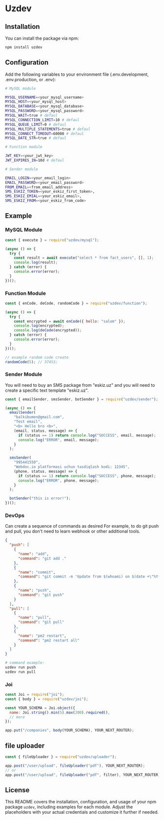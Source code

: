 # Uzdev

## Installation

You can install the package via npm:

```bash
npm install uzdev
```

## Configuration

Add the following variables to your environment file (.env.development, .env.production, or .env):

```bash
# MySQL module

MYSQL_USERNAME=<your_mysql_username>
MYSQL_HOST=<your_mysql_host>
MYSQL_DATABASE=<your_mysql_database>
MYSQL_PASSWORD=<your_mysql_password>
MYSQL_WAIT=true # defaul
MYSQL_CONNECTION_LIMIT=10 # defaul
MYSQL_QUEUE_LIMIT=0 # defaul
MYSQL_MULTIPLE_STATEMENTS=true # defaul
MYSQL_CONNECT_TIMEOUT=60000 # defaul
MYSQL_DATE_STR=true # defaul

# Function module

JWT_KEY=<your_jwt_key>
JWT_EXPIRES_IN=10d # defaul

# Sender module

EMAIL_LOGIN=<your_email_login>
EMAIL_PASSWORD=<your_email_password>
FROM_EMAIL=<from_email_address>
SMS_ESKIZ_TOKEN=<your_eskiz_first_token>,
SMS_ESKIZ_EMIAL=<your_eskiz_email>,
SMS_ESKIZ_FROM=<your_eskiz_from_code>
```

## Example

### MySQL Module

```javascript
const { execute } = require("uzdev/mysql");

(async () => {
  try {
    const result = await execute("select * from fact_users", [], 1);
    console.log(result);
  } catch (error) {
    console.error(error);
  }
})();
```

### Function Module

```javascript
const { enCode, deCode, randomCode } = require("uzdev/function");

(async () => {
  try {
    const encrypted = await enCode({ hello: "salom" });
    console.log(encrypted);
    console.log(deCode(encrypted));
  } catch (error) {
    console.error(error);
  }
})();

// example random code create
randomCode(5); // 37453;
```

### Sender Module

You will need to buy an SMS package from "eskiz.uz" and you will need to create a specific text template "eskiz.uz".

```javascript
const { emailSender, smsSender, botSender } = require("uzdev/sender");

(async () => {
  emailSender(
    "balkibumen@gmail.com",
    "Test email",
    "<b> Hello bro <b>",
    (email, status, message) => {
      if (status == 1) return console.log("SUCCESS", email, message);
      console.log("ERROR", email, message);
    }
  );

  smsSender(
    "995441550",
    "Webdoc.io platformasi uchun tasdiqlash kodi: 12345",
    (phone, status, message) => {
      if (status == 1) return console.log("SUCCESS", phone, message);
      console.log("ERROR", phone, message);
    }
  );

  botSender("this is error!");
})();
```

### DevOps

Can create a sequence of commands as desired
For example, to do git push and pull, you don't need to learn webhook or other additional tools.

```json
{
  "push": [
    {
      "name": "add",
      "command": "git add ."
    },
    {
      "name": "commit",
      "command": "git commit -m 'Update from $(whoami) on $(date +\"%Y-%m-%d %T\")'"
    },
    {
      "name": "push",
      "command": "git push"
    }
  ],
  "pull": [
    {
      "name": "pull",
      "command": "git pull"
    },
    {
      "name": "pm2 restart",
      "command": "pm2 restart all"
    }
  ]
}
```

```bash
# command example:
uzdev run push
uzdev run pull
```

### Joi

```javascript
const Joi = require("joi");
const { body } = require("uzdev/joi");

const YOUR_SCHEMA = Joi.object({
  name: Joi.string().min(5).max(200).required(),
  // more
});

app.put("/companies", body(YOUR_SCHEMA), YOUR_NEXT_ROUTER);
```

## file uploader

```javascript
const { fileUploader } = require("uzdev/uploader");

app.post("/user/upload", fileUploader("pdf"), YOUR_NEXT_ROUTER);
// or
app.post("/user/upload", fileUploader("pdf", filter), YOUR_NEXT_ROUTER);
```

## License

This README covers the installation, configuration, and usage of your npm package `uzdev`, including examples for each module. Adjust the placeholders with your actual credentials and customize it further if needed.
